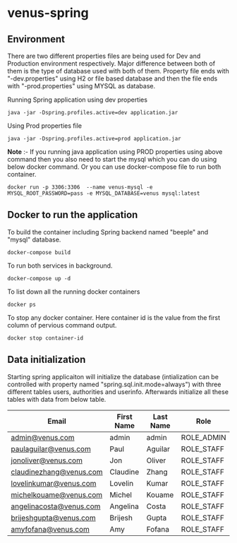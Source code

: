 # venus-spring
## Environment 
There are two different properties files are being used for Dev and Production environment respectively. Major difference between both of them is the type of database used with both of them. Property file ends with "-dev.properties" using H2 or file based database and then the file ends with "-prod.properties" using MYSQL as database.

Running Spring application using dev properties 

```
java -jar -Dspring.profiles.active=dev application.jar
```

Using Prod properties file
```
java -jar -Dspring.profiles.active=prod application.jar
```

**Note** :- If you running java application using PROD properties using above command then you also need to start the mysql which you can do using below docker command. Or you can use docker-compose file to run both container.

```
docker run -p 3306:3306  --name venus-mysql -e MYSQL_ROOT_PASSWORD=pass -e MYSQL_DATABASE=venus mysql:latest
```

## Docker to run the application

To build the container including Spring backend named "beeple" and "mysql" database.
```
docker-compose build
```
To run both services in background.
```
docker-compose up -d
```
To list down all the running docker containers
```
docker ps
```
To stop any docker container. Here container id is the value from the first column of pervious command output.
```
docker stop container-id
```

## Data initialization

Starting spring applicaiton will initialize the database (intialization can be controlled with property named "spring.sql.init.mode=always") with three different tables users, authorities and userinfo. Afterwards initialize all these tables with data from below table.

| Email                   | First Name | Last Name | Role       |
|-------------------------|------------|-----------|------------|
| admin@venus.com         | admin      | admin     | ROLE_ADMIN |
| paulaguilar@venus.com   | Paul       | Aguilar   | ROLE_STAFF |
| jonoliver@venus.com     | Jon        | Oliver    | ROLE_STAFF |
| claudinezhang@venus.com | Claudine   | Zhang     | ROLE_STAFF |
| lovelinkumar@venus.com  | Lovelin    | Kumar     | ROLE_STAFF |
| michelkouame@venus.com  | Michel     | Kouame    | ROLE_STAFF |
| angelinacosta@venus.com | Angelina   | Costa     | ROLE_STAFF |
| brijeshgupta@venus.com  | Brijesh    | Gupta     | ROLE_STAFF |
| amyfofana@venus.com     | Amy        | Fofana    | ROLE_STAFF |
